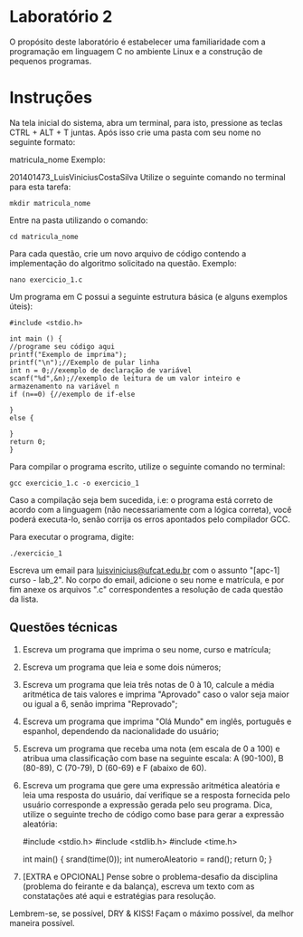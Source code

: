 # Laboratório 2

O propósito deste laboratório é estabelecer uma familiaridade com a programação em linguagem C no ambiente Linux e a construção de pequenos programas.


# Instruções

Na tela inicial do sistema, abra um terminal, para isto, pressione as teclas CTRL + ALT + T juntas. Após isso crie uma pasta com seu nome no seguinte formato:

matricula_nome
Exemplo:

201401473_LuisViniciusCostaSilva
Utilize o seguinte comando no terminal para esta tarefa:

    mkdir matricula_nome

Entre na pasta utilizando o comando:

    cd matricula_nome

Para cada questão, crie um novo arquivo de código contendo a implementação do algoritmo solicitado na questão. Exemplo:

    nano exercicio_1.c

Um programa em C possui a seguinte estrutura básica (e alguns exemplos úteis):

    #include <stdio.h>
    
    int main () {
    //programe seu código aqui
    printf("Exemplo de imprima");
    printf("\n");//Exemplo de pular linha
    int n = 0;//exemplo de declaração de variável
    scanf("%d",&n);//exemplo de leitura de um valor inteiro e armazenamento na variável n
    if (n==0) {//exemplo de if-else
    
    }
    else {
    
    }
    return 0;
    }

Para compilar o programa escrito, utilize o seguinte comando no terminal:

    gcc exercicio_1.c -o exercicio_1

Caso a compilação seja bem sucedida, i.e: o programa está correto de acordo com a linguagem (não necessariamente com a lógica correta), você poderá executa-lo, senão corrija os erros apontados pelo compilador GCC.

Para executar o programa, digite:

    ./exercicio_1

Escreva um email para luisvinicius@ufcat.edu.br com o assunto "[apc-1] curso - lab_2". No corpo do email, adicione o seu nome e matrícula, e por fim anexe os arquivos ".c" correspondentes a resolução de cada questão da lista.

## Questões técnicas

 1. Escreva um programa que imprima o seu nome, curso e matrícula;
 2. Escreva um programa que leia e some dois números;
 3. Escreva um programa que leia três notas de 0 à 10, calcule a média aritmética de tais valores e imprima "Aprovado" caso o valor seja maior ou igual a 6, senão imprima "Reprovado";
 4. Escreva um programa que imprima "Olá Mundo" em inglês, português e espanhol, dependendo da nacionalidade do usuário;
 5. Escreva um programa que receba uma nota (em escala de 0 a 100) e atribua uma classificação com base na seguinte escala: A (90-100), B (80-89), C (70-79), D (60-69) e F (abaixo de 60).
 6. Escreva um programa que gere uma expressão aritmética aleatória e leia uma resposta do usuário, daí verifique se a resposta fornecida pelo usuário corresponde a expressão gerada pelo seu programa. Dica, utilize o seguinte trecho de código como base para gerar a expressão aleatória:
 

    #include <stdio.h>
    #include <stdlib.h>
    #include <time.h>
    
    int main() {
        srand(time(0));
        int numeroAleatorio = rand();
        return 0;
    }

 7. [EXTRA e OPCIONAL] Pense sobre o problema-desafio da disciplina (problema do feirante e da balança), escreva um texto com as constatações até aqui e estratégias para resolução.

Lembrem-se, se possível, DRY & KISS!
Façam o máximo possível, da melhor maneira possível. 
